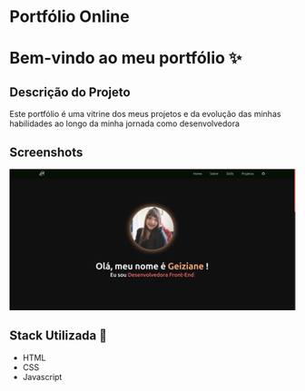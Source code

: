 # Portfólio Online

<h1>Bem-vindo ao meu portfólio ✨</h1>

## Descrição do Projeto
<p>Este portfólio é uma vitrine dos meus projetos e da evolução das minhas habilidades ao longo da minha jornada como desenvolvedora</p>

## Screenshots
<img src="./src/assets/img/tela.png">

## Stack Utilizada 🚀
- HTML
- CSS 
- Javascript




